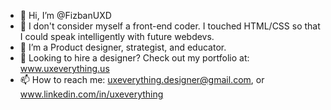 - 👋 Hi, I’m @FizbanUXD
- 👀 I don't consider myself a front-end coder. I touched HTML/CSS so that I could speak intelligently with future webdevs.
- 🌱 I’m a Product designer, strategist, and educator.
- 💞️ Looking to hire a designer? Check out my portfolio at: www.uxeverything.us
- 📫 How to reach me: uxeverything.designer@gmail.com, or www.linkedin.com/in/uxeverything
<!---
FizbanUXD/FizbanUXD is a ✨ special ✨ repository because its `README.md` (this file) appears on your GitHub profile.
You can click the Preview link to take a look at your changes.
--->
